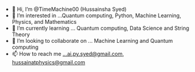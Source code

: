 - 👋 Hi, I’m @TimeMachine00 (Hussainsha Syed)
- 👀 I’m interested in ...Quantum computing, Python, Machine Learning, Physics, and Mathematics
- 🌱 I’m currently learning ... Quantum computing, Data Science and String Theory
- 💞️ I’m looking to collaborate on ... Machine Learning and Quantum computing
- 📫 How to reach me ...ai.py.syed@gmail.com, hussainatphysics@gmail.com

<!---
TimeMachine00/TimeMachine00 is a ✨ special ✨ repository because its `README.md` (this file) appears on your GitHub profile.
You can click the Preview link to take a look at your changes.
--->
